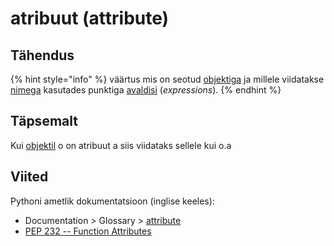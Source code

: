 # atribuut \(attribute\)

## Tähendus

{% hint style="info" %}
väärtus mis on seotud [objektiga](objekt-object.md) ja millele viidatakse [nimega](nimi-name.md) kasutades punktiga [avaldisi](avaldis-expression.md) \(_expressions_\).
{% endhint %}

## Täpsemalt

Kui [objektil](objekt-object.md) o on atribuut a siis viidataks sellele kui o.a

## Viited

Pythoni ametlik dokumentatsioon \(inglise keeles\):

* Documentation &gt; Glossary &gt; [attribute](https://docs.python.org/3/glossary.html#term-attribute)
* [PEP 232 -- Function Attributes](https://www.python.org/dev/peps/pep-0232/)




